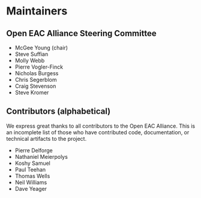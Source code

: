 # Maintainers

## Open EAC Alliance Steering Committee

- McGee Young (chair)
- Steve Suffian
- Molly Webb
- Pierre Vogler-Finck
- Nicholas Burgess
- Chris Segerblom
- Craig Stevenson
- Steve Kromer

## Contributors (alphabetical)

We express great thanks to all contributors to the Open EAC Alliance. This is an
incomplete list of those who have contributed code, documentation, or technical
artifacts to the project.

- Pierre Delforge
- Nathaniel Meierpolys
- Koshy Samuel
- Paul Teehan
- Thomas Wells
- Neil Williams
- Dave Yeager

